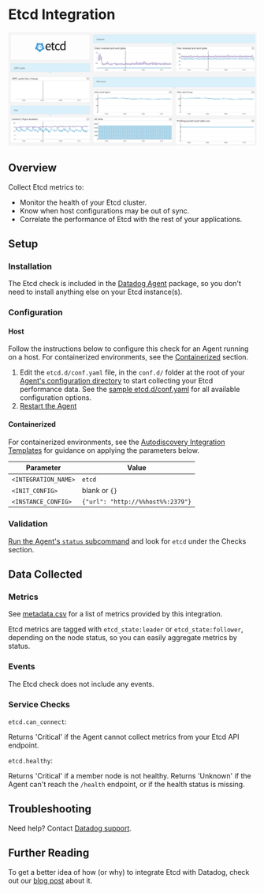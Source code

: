 # Etcd Integration

![Etcd Dashboard][1]

## Overview

Collect Etcd metrics to:

- Monitor the health of your Etcd cluster.
- Know when host configurations may be out of sync.
- Correlate the performance of Etcd with the rest of your applications.

## Setup

### Installation

The Etcd check is included in the [Datadog Agent][2] package, so you don't need to install anything else on your Etcd instance(s).

### Configuration

#### Host

Follow the instructions below to configure this check for an Agent running on a host. For containerized environments, see the [Containerized](#containerized) section.

1. Edit the `etcd.d/conf.yaml` file, in the `conf.d/` folder at the root of your [Agent's configuration directory][3] to start collecting your Etcd performance data. See the [sample etcd.d/conf.yaml][4] for all available configuration options.
2. [Restart the Agent][5]

#### Containerized

For containerized environments, see the [Autodiscovery Integration Templates][6] for guidance on applying the parameters below.

| Parameter            | Value                             |
| -------------------- | --------------------------------- |
| `<INTEGRATION_NAME>` | `etcd`                            |
| `<INIT_CONFIG>`      | blank or `{}`                     |
| `<INSTANCE_CONFIG>`  | `{"url": "http://%%host%%:2379"}` |

### Validation

[Run the Agent's `status` subcommand][7] and look for `etcd` under the Checks section.

## Data Collected

### Metrics

See [metadata.csv][8] for a list of metrics provided by this integration.

Etcd metrics are tagged with `etcd_state:leader` or `etcd_state:follower`, depending on the node status, so you can easily aggregate metrics by status.

### Events

The Etcd check does not include any events.

### Service Checks

`etcd.can_connect`:

Returns 'Critical' if the Agent cannot collect metrics from your Etcd API endpoint.

`etcd.healthy`:

Returns 'Critical' if a member node is not healthy. Returns 'Unknown' if the Agent can't reach the `/health` endpoint, or if the health status is missing.

## Troubleshooting

Need help? Contact [Datadog support][9].

## Further Reading

To get a better idea of how (or why) to integrate Etcd with Datadog, check out our [blog post][10] about it.

[1]: https://raw.githubusercontent.com/DataDog/integrations-core/master/etcd/images/etcd_dashboard.png
[2]: https://app.datadoghq.com/account/settings#agent
[3]: https://docs.datadoghq.com/agent/guide/agent-configuration-files/#agent-configuration-directory
[4]: https://github.com/DataDog/integrations-core/blob/master/etcd/datadog_checks/etcd/data/conf.yaml.example
[5]: https://docs.datadoghq.com/agent/guide/agent-commands/#start-stop-and-restart-the-agent
[6]: https://docs.datadoghq.com/agent/autodiscovery/integrations
[7]: https://docs.datadoghq.com/agent/guide/agent-commands/#agent-status-and-information
[8]: https://github.com/DataDog/integrations-core/blob/master/etcd/metadata.csv
[9]: https://docs.datadoghq.com/help
[10]: https://www.datadoghq.com/blog/monitor-etcd-performance
